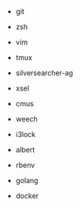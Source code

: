 - git
- zsh
- vim
- tmux
- silversearcher-ag
- xsel

- cmus
- weech
- i3lock
- albert

- rbenv
- golang
- docker
